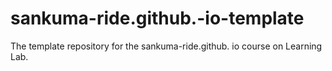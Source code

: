 # sankuma-ride.github.-io-template
The template repository for the sankuma-ride.github. io course on Learning Lab.
